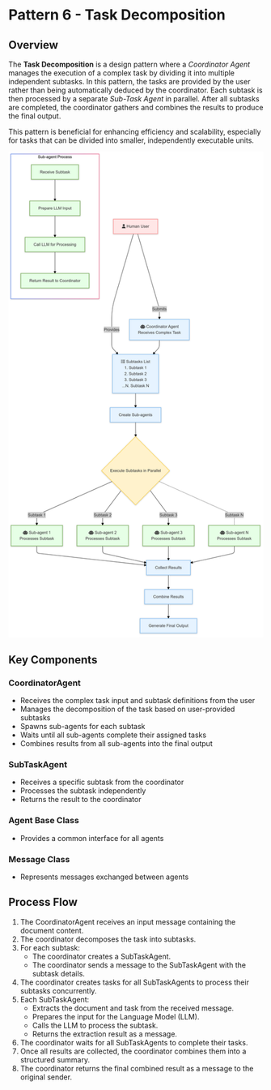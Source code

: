 # Pattern 6 - Task Decomposition

## Overview

The **Task Decomposition** is a design pattern where a *Coordinator Agent* manages the execution of a complex task by dividing it into multiple independent subtasks. In this pattern, the tasks are provided by the user rather than being automatically deduced by the coordinator. Each subtask is then processed by a separate *Sub-Task Agent* in parallel. After all subtasks are completed, the coordinator gathers and combines the results to produce the final output.

This pattern is beneficial for enhancing efficiency and scalability, especially for tasks that can be divided into smaller, independently executable units.

<p align="center">
    <img src="../../../img/framework/task_decomposition.png" alt="Task Decomposition" width="775"/>
</p>

## Key Components

### CoordinatorAgent

- Receives the complex task input and subtask definitions from the user
- Manages the decomposition of the task based on user-provided subtasks
- Spawns sub-agents for each subtask
- Waits until all sub-agents complete their assigned tasks
- Combines results from all sub-agents into the final output

### SubTaskAgent

- Receives a specific subtask from the coordinator
- Processes the subtask independently
- Returns the result to the coordinator

### Agent Base Class

- Provides a common interface for all agents

### Message Class

- Represents messages exchanged between agents

## Process Flow

1. The CoordinatorAgent receives an input message containing the document content.
2. The coordinator decomposes the task into subtasks.
3. For each subtask:
   - The coordinator creates a SubTaskAgent.
   - The coordinator sends a message to the SubTaskAgent with the subtask details.
4. The coordinator creates tasks for all SubTaskAgents to process their subtasks concurrently.
5. Each SubTaskAgent:
   - Extracts the document and task from the received message.
   - Prepares the input for the Language Model (LLM).
   - Calls the LLM to process the subtask.
   - Returns the extraction result as a message.
6. The coordinator waits for all SubTaskAgents to complete their tasks.
7. Once all results are collected, the coordinator combines them into a structured summary.
8. The coordinator returns the final combined result as a message to the original sender.